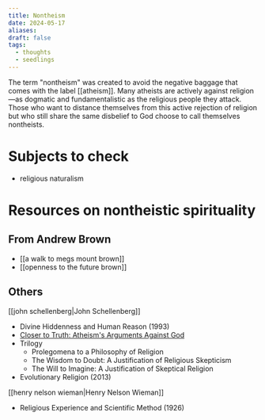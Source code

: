 ```yaml
---
title: Nontheism
date: 2024-05-17
aliases: 
draft: false
tags:
  - thoughts
  - seedlings
---
```

The term "nontheism" was created to avoid the negative baggage that comes with the label [[atheism]]. Many atheists are actively against religion—as dogmatic and fundamentalistic as the religious people they attack. Those who want to distance themselves from this active rejection of religion but who still share the same disbelief to God choose to call themselves nontheists.

# Subjects to check

- religious naturalism

# Resources on nontheistic spirituality

## From Andrew Brown

- [[a walk to megs mount brown]]
- [[openness to the future brown]]

## Others

[[john schellenberg|John Schellenberg]]

- Divine Hiddenness and Human Reason (1993)
- [Closer to Truth: Atheism's Arguments Against God](https://closertotruth.com/video/schjo-005/?referrer=7947)
- Trilogy
	- Prolegomena to a Philosophy of Religion
	- The Wisdom to Doubt: A Justification of Religious Skepticism
	- The Will to Imagine: A Justification of Skeptical Religion
- Evolutionary Religion (2013)

[[henry nelson wieman|Henry Nelson Wieman]]

- Religious Experience and Scientific Method (1926)